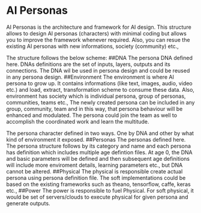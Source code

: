 # AI Personas

AI Personas is the architecture and framework for AI design. This structure allows to design AI personas (characters) with minimal coding but allows you to improve the framework whenever required. Also, you can resue the existing AI personas with new informations, society (community) etc.,

The structure follows the below scheme:
##DNA
  The persona DNA defined here. DNAs definitions are the set of inputs, layers, outputs and its connections. The DNA wil be used in persona design and could be reused in any persona design. 
##Environment
  The environment is where AI persona to grow up. It contains informations (like text, images, audio, video etc.) and load, extract, transformation scheme to consume these data. Also, environment has society which is individual persona, group of personas, communities, teams etc., The newly created persona can be included in any group, community, team and in this way, that persona behaviour will be enhanced and modulated. The persona could join the team as well to accomplish the coordinated work and learn the multitude. 
  
  The persona character defined in two ways. One by DNA and other by what kind of environment it exposed.
##Personas
  The personas defined here. The persona structure follows by its category and name and each persona has definition which includes multiple age defintion files. At age 0, the DNA and basic parameters will be defined and then subsequent age definitions will include more enviroment details, learning parameters etc., but DNA cannot be altered. 
##Physical
  The physical is responsible create actual persona using persona definition file. The soft implementations could be based on the existing frameworks such as theano, tensorflow, caffe, keras etc.,
##Power
The power is responsible to fuel Physical. For soft physical, it would be set of servers/clouds to execute physical for given persona and generate outputs.
